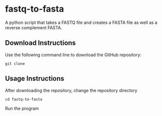 # fastq-to-fasta
A python script that takes a FASTQ file and creates a FASTA file as well as a reverse complement FASTA.

## Download Instructions
Use the following command line to download the GitHub repository:

```
git clone
```
## Usage Instructions
After downloading the repository, change the repository directory
```
cd fastq-to-fasta
```
Run the program
```
